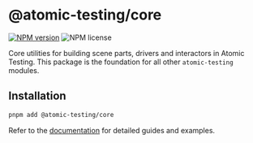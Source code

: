 # @atomic-testing/core

[![NPM version](https://img.shields.io/npm/v/@atomic-testing/core.svg?style=flat)](https://www.npmjs.com/package/@atomic-testing/core)
![NPM license](https://img.shields.io/npm/l/@atomic-testing/core.svg?style=flat)

Core utilities for building scene parts, drivers and interactors in Atomic Testing.
This package is the foundation for all other `atomic-testing` modules.

## Installation

```bash
pnpm add @atomic-testing/core
```

Refer to the [documentation](https://atomic-testing.dev/) for detailed guides and examples.
